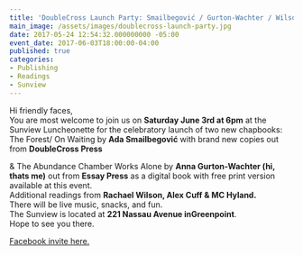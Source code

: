 ```yaml
---
title: 'DoubleCross Launch Party: Smailbegović / Gurton-Wachter / Wilson / Cuff / Hyland'
main_image: /assets/images/doublecross-launch-party.jpg
date: 2017-05-24 12:54:32.000000000 -05:00
event_date: 2017-06-03T18:00:00-04:00
published: true
categories:
- Publishing
- Readings
- Sunview
---
```

<p>Hi friendly faces,<br />
You are most welcome to join us on <b>Saturday June 3rd at 6pm</b> at the Sunview Luncheonette for the celebratory launch of two new chapbooks:<br />
The Forest/ On Waiting by <b>Ada Smailbegović</b> with brand new copies out from <b>DoubleCross Press</b></p>
<p>&amp; The Abundance Chamber Works Alone by <b>Anna Gurton-Wachter (hi, thats me)</b> out from <b>Essay Press</b> as a digital book with free print version available at this event.<br />
Additional readings from <b>Rachael Wilson, Alex Cuff &amp; MC Hyland.</b><br />
There will be live music, snacks, and fun.<br />
The Sunview is located at <b>221 Nassau Avenue in</b><b>Greenpoint</b>.<br />
Hope to see you there.</p>
<p><a href="https://www.facebook.com/events/1800599836935906/?acontext=%7B%22ref%22%3A%2229%22%2C%22ref_notif_type%22%3A%22plan_user_joined%22%2C%22action_history%22%3A%22null%22%7D&amp;notif_t=plan_user_joined&amp;notif_id=1495294346961992">Facebook invite here.</a></p>
